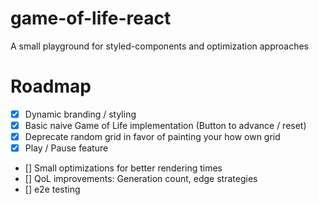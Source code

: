 # game-of-life-react

A small playground for styled-components and optimization approaches

# Roadmap

- [x] Dynamic branding / styling
- [x] Basic naive Game of Life implementation (Button to advance / reset)
- [x] Deprecate random grid in favor of painting your how own grid
- [x] Play / Pause feature
- [] Small optimizations for better rendering times
- [] QoL improvements: Generation count, edge strategies
- [] e2e testing
